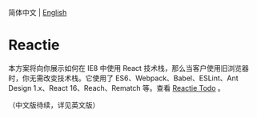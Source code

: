 简体中文 | [English](README.md)

# Reactie

本方案将向你展示如何在 IE8 中使用 React 技术栈，那么当客户使用旧浏览器时，你无需改变技术栈。它使用了 ES6、Webpack、Babel、ESLint、Ant Design 1.x、React 16、Reach、Rematch 等。查看 <a href="https://ambit-tsai.github.io/reactie/" target="_blank">Reactie Todo</a> 。

（中文版待续，详见英文版）
